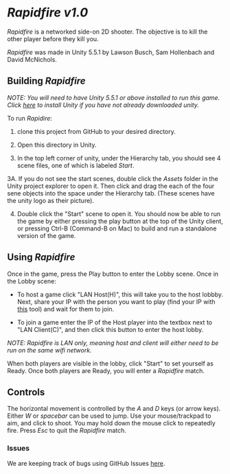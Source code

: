 # _Rapidfire v1.0_

_Rapidfire_ is a networked side-on 2D shooter. The objective is to kill the other player before they kill you.

_Rapidfire_ was made in Unity 5.5.1 by Lawson Busch, Sam Hollenbach and David McNichols. 

## Building _Rapidfire_

_NOTE: You will need to have Unity 5.5.1 or above installed to run this game. Click [here](https://unity3d.com/) to install Unity if you have not already downloaded unity._

To run _Rapidire_:

1. clone this project from GitHub to your desired directory. 

2. Open this directory in Unity.

3. In the top left corner of unity, under the Hierarchy tab, you should see 4 scene files, one of which is labeled _Start_. 

  3A. If you do not see the start scenes, double click the _Assets_ folder in the Unity project explorer to open it. Then click and drag the each of the four sene objects into the space under the Hierarchy tab. (These scenes have the unity logo as their picture).
  
4. Double click the "Start" scene to open it. You should now be able to run the game by either pressing the play button at the top of the Unity client, or pressing Ctrl-B (Command-B on Mac) to build and run a standalone version of the game.

## Using _Rapidfire_

Once in the game, press the Play button to enter the Lobby scene. Once in the Lobby scene:

- To host a game click "LAN Host(H)", this will take you to the host lobbby. Next, share your IP with the person you want to play (find your IP with [this](http://www.whatsmyip.org/) tool) and wait for them to join.

- To join a game enter the IP of the Host player into the textbox next to "LAN Client(C)", and then click this button to enter the host lobby. 

_NOTE: Rapidfire is LAN only, meaning host and client will either need to be run on the same wifi network._

When both players are visible in the lobby, click "Start" to set yourself as Ready. Once both players are Ready, you will enter a _Rapidfire_ match.

## Controls

The horizontal movement is controlled by the _A_ and _D_ keys (or arrow keys). Either _W_ or _spacebar_ can be used to jump. Use your mouse/trackpad to aim, and click to shoot. You may hold down the mouse click to repeatedly fire. Press _Esc_ to quit the _Rapidfire_ match.

### Issues

We are keeping track of bugs using GitHub Issues [here](https://github.com/samhollenbach/Rapidfire/issues).
